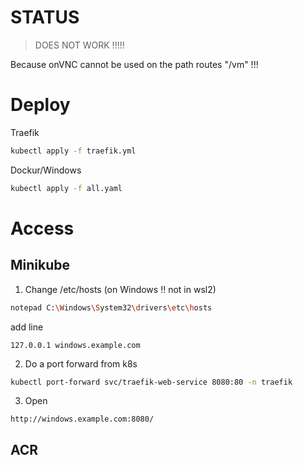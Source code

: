 # STATUS

> DOES NOT WORK !!!!!

Because onVNC cannot be used on the path routes "/vm" !!!

# Deploy

Traefik

```bash
kubectl apply -f traefik.yml
```

Dockur/Windows

```bash
kubectl apply -f all.yaml
```

# Access

## Minikube

1. Change /etc/hosts (on Windows !! not in wsl2)

```bash
notepad C:\Windows\System32\drivers\etc\hosts
```

add line

```
127.0.0.1 windows.example.com
```

2. Do a port forward from k8s

```bash
kubectl port-forward svc/traefik-web-service 8080:80 -n traefik
```

3. Open

```
http://windows.example.com:8080/
```

## ACR
